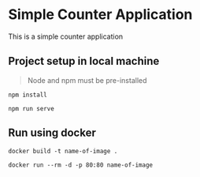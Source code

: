 # Simple Counter Application
This is a simple counter application
## Project setup in local machine
> Node and npm must be pre-installed
```
npm install
```
```
npm run serve
```

## Run using docker

```
docker build -t name-of-image .
```

```
docker run --rm -d -p 80:80 name-of-image
```